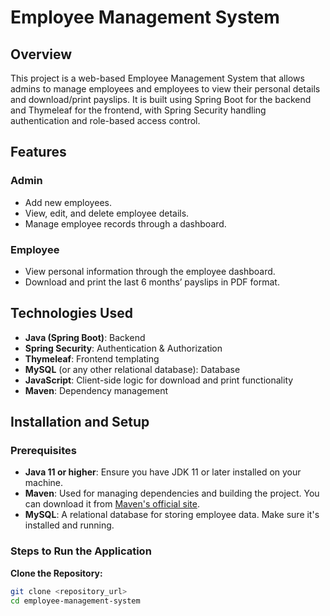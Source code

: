 # Employee Management System

## Overview

This project is a web-based Employee Management System that allows admins to manage employees and employees to view their personal details and download/print payslips. It is built using Spring Boot for the backend and Thymeleaf for the frontend, with Spring Security handling authentication and role-based access control.

## Features

### Admin
- Add new employees.
- View, edit, and delete employee details.
- Manage employee records through a dashboard.

### Employee
- View personal information through the employee dashboard.
- Download and print the last 6 months’ payslips in PDF format.

## Technologies Used
- **Java (Spring Boot)**: Backend
- **Spring Security**: Authentication & Authorization
- **Thymeleaf**: Frontend templating
- **MySQL** (or any other relational database): Database
- **JavaScript**: Client-side logic for download and print functionality
- **Maven**: Dependency management

## Installation and Setup

### Prerequisites
- **Java 11 or higher**: Ensure you have JDK 11 or later installed on your machine.
- **Maven**: Used for managing dependencies and building the project. You can download it from [Maven's official site](https://maven.apache.org/).
- **MySQL**: A relational database for storing employee data. Make sure it's installed and running.

### Steps to Run the Application

**Clone the Repository:**
   ```bash
   git clone <repository_url>
   cd employee-management-system
